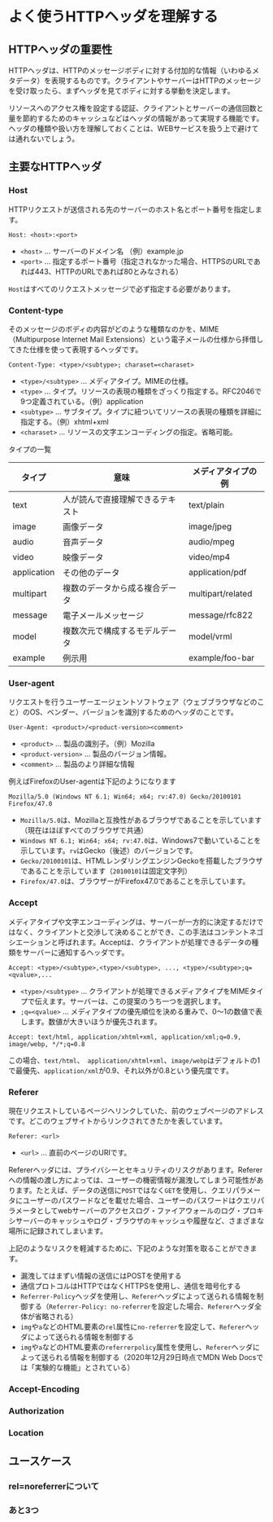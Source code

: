 # よく使うHTTPヘッダを理解する

## HTTPヘッダの重要性

HTTPヘッダは、HTTPのメッセージボディに対する付加的な情報（いわゆるメタデータ）を表現するものです。クライアントやサーバーはHTTPのメッセージを受け取ったら、まずヘッダを見てボディに対する挙動を決定します。

リソースへのアクセス権を設定する認証、クライアントとサーバーの通信回数と量を節約するためのキャッシュなどはヘッダの情報があって実現する機能です。ヘッダの種類や扱い方を理解しておくことは、WEBサービスを扱う上で避けては通れないでしょう。

## 主要なHTTPヘッダ

### Host

HTTPリクエストが送信される先のサーバーのホスト名とポート番号を指定します。

```
Host: <host>:<port>
```

- `<host>` … サーバーのドメイン名 （例）example.jp
- `<port>` … 指定するポート番号（指定されなかった場合、HTTPSのURLであれば443、HTTPのURLであれば80とみなされる）

`Host`はすべてのリクエストメッセージで必ず指定する必要があります。

### Content-type

そのメッセージのボディの内容がどのような種類なのかを、MIME（Multipurpose Internet Mail Extensions）という電子メールの仕様から拝借してきた仕様を使って表現するヘッダです。

```
Content-Type: <type>/<subtype>; charaset=<charaset>
```

- `<type>/<subtype>` … メディアタイプ。MIMEの仕様。
- `<type>` … タイプ。リソースの表現の種類をざっくり指定する。RFC2046で9つ定義されている。（例）application
- `<subtype>` … サブタイプ。タイプに紐ついてリソースの表現の種類を詳細に指定する。（例）xhtml+xml
- `<charaset>` … リソースの文字エンコーディングの指定。省略可能。

タイプの一覧

| タイプ      | 意味                             | メディアタイプの例 |
| ----------- | -------------------------------- | ------------------ |
| text        | 人が読んで直接理解できるテキスト | text/plain         |
| image       | 画像データ                       | image/jpeg         |
| audio       | 音声データ                       | audio/mpeg         |
| video       | 映像データ                       | video/mp4          |
| application | その他のデータ                   | application/pdf    |
| multipart   | 複数のデータから成る複合データ   | multipart/related  |
| message     | 電子メールメッセージ             | message/rfc822     |
| model       | 複数次元で構成するモデルデータ   | model/vrml         |
| example     | 例示用                           | example/foo-bar    |

### User-agent

リクエストを行うユーザーエージェントソフトウェア（ウェブブラウザなどのこと）のOS、ベンダー、バージョンを識別するためのヘッダのことです。

```
User-Agent: <product>/<product-version><comment>
```

- `<product>` … 製品の識別子。（例）Mozilla
- `<product-version>` … 製品のバージョン情報。
- `<comment>` … 製品のより詳細な情報

例えばFirefoxのUser-agentは下記のようになります

```
Mozilla/5.0 (Windows NT 6.1; Win64; x64; rv:47.0) Gecko/20100101 Firefox/47.0
```

- `Mozilla/5.0`は、Mozillaと互換性があるブラウザであることを示しています（現在はほぼすべてのブラウザで共通）
- `Windows NT 6.1; Win64; x64; rv:47.0`は、Windows7で動いていることを示しています。`rv`はGecko（後述）のバージョンです。
- `Gecko/20100101`は、HTMLレンダリングエンジンGeckoを搭載したブラウザであることを示しています（`20100101`は固定文字列）
- `Firefox/47.0`は、ブラウザーがFirefox47.0であることを示しています。

### Accept

メディアタイプや文字エンコーディングは、サーバーが一方的に決定するだけではなく、クライアントと交渉して決めることができ、この手法はコンテントネゴシエーションと呼ばれます。Acceptは、クライアントが処理できるデータの種類をサーバーに通知するヘッダです。

```
Accept: <type>/<subtype>,<type>/<subtype>, ..., <type>/<subtype>;q=<qvalue>,...
```

- `<type>/<subtype>` … クライアントが処理できるメディアタイプをMIMEタイプで伝えます。サーバーは、この提案のうち一つを選択します。
- `;q=<qvalue>` … メディアタイプの優先順位を決める重みで、0〜1の数値で表します。数値が大きいほうが優先されます。

```
Accept: text/html, application/xhtml+xml, application/xml;q=0.9, image/webp, */*;q=0.8
```

この場合、`text/html`、` application/xhtml+xml`、`image/webp`はデフォルトの1で最優先、`application/xml`が0.9、それ以外が0.8という優先度です。

### Referer

現在リクエストしているページへリンクしていた、前のウェブページのアドレスです。どこのウェブサイトからリンクされてきたかを表しています。

```
Referer: <url>
```

- `<url>` … 直前のページのURIです。

Refererヘッダには、プライバシーとセキュリティのリスクがあります。Refererへの情報の渡し方によっては、ユーザーの機密情報が漏洩してしまう可能性があります。たとえば、データの送信に`POST`ではなく`GET`を使用し、クエリパラメータにユーザーのパスワードなどを載せた場合、ユーザーのパスワードはクエリパラメータとしてwebサーバーのアクセスログ・ファイアウォールのログ・プロキシサーバーのキャッシュやログ・ブラウザのキャッシュや履歴など、さまざまな場所に記録されてしまいます。

上記のようなリスクを軽減するために、下記のような対策を取ることができます。

- 漏洩してはまずい情報の送信にはPOSTを使用する
- 通信プロトコルはHTTPではなくHTTPSを使用し、通信を暗号化する
- `Referrer-Policy`ヘッダを使用し、`Referer`ヘッダによって送られる情報を制御する（`Referrer-Policy: no-referrer`を設定した場合、`Referer`ヘッダ全体が省略される）
- `img`や`a`などのHTML要素の`rel`属性に`no-referrer`を設定して、`Referer`ヘッダによって送られる情報を制御する
- `img`や`a`などのHTML要素の`referrerpolicy`属性を使用し、`Referer`ヘッダによって送られる情報を制御する（2020年12月29日時点でMDN Web Docsでは「実験的な機能」とされている）

### Accept-Encoding

### Authorization

### Location

## ユースケース

### rel=noreferrerについて

### あと3つ

